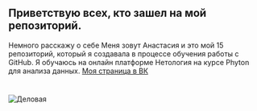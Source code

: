 ## Приветствую всех, кто зашел на мой репозиторий. 
Немного расскажу о себе
Меня зовут Анастасия и это мой 15 репозиторий, который я создавала в процессе обучения работы с GitHub. Я обучаюсь на онлайн платформе Нетология на курсе Phyton для анализа данных.
[Моя страница в ВК](https://vk.com/nasya_tru_guitar)
#
![Деловая](https://vjoy.cc/wp-content/uploads/2020/03/kartinki_devushek_na_avu_30_26100213-768x819.jpg)
#
